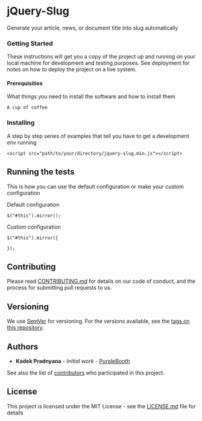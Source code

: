 # jQuery-Slug
Generate your article, news, or document title into slug automatically

### Getting Started

These instructions will get you a copy of the project up and running on your local machine for development and testing purposes. See deployment for notes on how to deploy the project on a live system.

#### Prerequisities

What things you need to install the software and how to install them

```
A cup of coffee
```

### Installing

A step by step series of examples that tell you have to get a development env running


```
<script src="path/to/your/directory/jquery-slug.min.js"></script>
```

## Running the tests

This is how you can use the default configuration or make your custom configuration

Default configuration

```
$("#this").mirror();
```

Custom configuration

```
$("#this").mirror({
	
});
```

## Contributing

Please read [CONTRIBUTING.md](https://github.com/Pradnyana28/CONTRIBUTING.md) for details on our code of conduct, and the process for submitting pull requests to us.

## Versioning

We use [SemVer](http://semver.org/) for versioning. For the versions available, see the [tags on this repository](https://github.com/Pradnyana28/jQuery-Slug/tags). 

## Authors

* **Kadek Pradnyana** - *Initial work* - [PurpleBooth](https://github.com/Pradnyana28)

See also the list of [contributors](https://github.com/Pradnyana28/jQuery-Slug/contributors) who participated in this project.

## License

This project is licensed under the MIT License - see the [LICENSE.md](LICENSE.md) file for details

